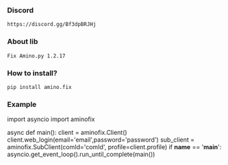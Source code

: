 ### Discord
`https://discord.gg/Bf3dpBRJHj`
### About lib
`Fix Amino.py 1.2.17`
### How to install?
`pip install amino.fix`

### Example
import asyncio
import aminofix

async def main():
    client = aminofix.Client()
    client.web_login(email='email',password='password')
    sub_client = aminofix.SubClient(comId='comId', profile=client.profile)
if __name__ == '__main__':
    asyncio.get_event_loop().run_until_complete(main())
